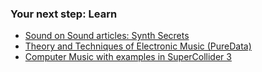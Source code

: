 ### Your next step: Learn

- [Sound on Sound articles: Synth Secrets](https://bit.ly/2vOwir7)
- [Theory and Techniques of Electronic Music (PureData)](http://msp.ucsd.edu/techniques.htm)
- [Computer Music with examples in SuperCollider 3](https://bit.ly/2HZfIag)
